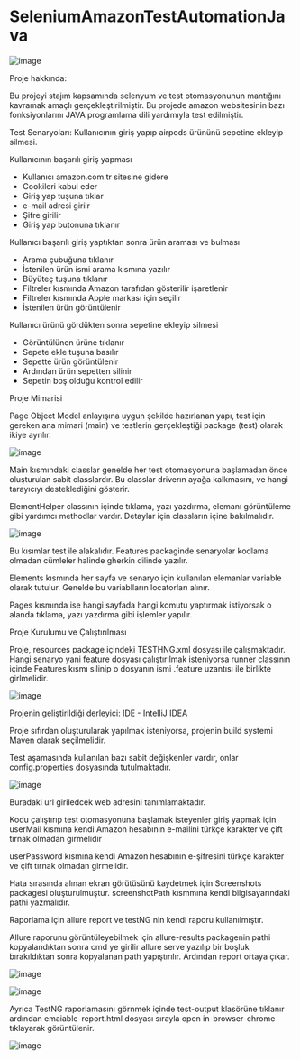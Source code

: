 # SeleniumAmazonTestAutomationJava


   ![image](https://user-images.githubusercontent.com/69193881/218678556-44e584e6-ac52-4bd0-a24d-bea11b87a235.png)
  
  
Proje hakkında:

Bu projeyi stajım kapsamında selenyum ve test otomasyonunun mantığını kavramak amaçlı gerçekleştirilmiştir. Bu projede amazon websitesinin bazı fonksiyonlarını JAVA programlama dili yardımıyla test edilmiştir.


Test Senaryoları: Kullanıcının giriş yapıp airpods ürününü sepetine ekleyip silmesi.

Kullanıcının başarılı giriş yapması

- Kullanıcı amazon.com.tr sitesine gidere
- Cookileri kabul eder
- Giriş yap tuşuna tıklar
- e-mail adresi giriir
- Şifre girilir
- Giriş yap butonuna tıklanır


Kullanıcı başarılı giriş yaptıktan sonra ürün araması ve bulması

- Arama çubuğuna tıklanır
- İstenilen ürün ismi arama kısmına yazılır
- Büyüteç tuşuna tıklanır
- Filtreler kısmında Amazon tarafıdan gösterilir işaretlenir
- Filtreler kısmında Apple markası için seçilir
- İstenilen ürün görüntülenir


Kullanıcı ürünü gördükten sonra sepetine ekleyip silmesi

- Görüntülünen ürüne tıklanır 
- Sepete ekle tuşuna basılır
- Sepette ürün görüntülenir
- Ardından ürün sepetten silinir
- Sepetin boş olduğu kontrol edilir


Proje Mimarisi

Page Object Model anlayışına uygun şekilde hazırlanan yapı, test için gereken ana mimari (main) ve testlerin gerçekleştiği package (test) olarak ikiye ayrılır.



![image](https://user-images.githubusercontent.com/69193881/218683382-d26c9ff7-9e26-4e35-b524-f9a31c2fe088.png)

Main kısmındaki classlar genelde her test otomasyonuna başlamadan önce oluşturulan sabit classlardır. Bu classlar driverın ayağa kalkmasını, ve hangi tarayıcıyı desteklediğini gösterir.

ElementHelper classının içinde tıklama, yazı yazdırma, elemanı görüntüleme gibi yardımcı methodlar vardır.
Detaylar için classların içine bakılmalıdır.


![image](https://user-images.githubusercontent.com/69193881/218684060-8b3ab749-0cf4-4b03-b0bc-9d5cbca462bd.png)

Bu kısımlar test ile alakalıdır. Features packaginde senaryolar kodlama olmadan cümleler halinde gherkin dilinde yazılır. 

Elements kısmında her sayfa ve senaryo için kullanılan elemanlar variable olarak tutulur. Genelde bu variablların locatorları alınır.

Pages kısmında ise hangi sayfada hangi komutu yaptırmak istiyorsak o alanda tıklama, yazı yazdırma gibi işlemler yapılır.


Proje Kurulumu ve Çalıştırılması

Proje, resources package içindeki TESTHNG.xml dosyası ile çalışmaktadır. Hangi senaryo yani feature dosyası çalıştırılmak isteniyorsa runner classının içinde Features kısmı silinip o dosyanın ismi .feature uzantısı ile birlikte girlmelidir.



![image](https://user-images.githubusercontent.com/69193881/218686322-29874a4e-54fc-46eb-828e-dec9cacef92b.png)


Projenin geliştirildiği derleyici: IDE - IntelliJ IDEA 

Proje sıfırdan oluşturularak yapılmak isteniyorsa, projenin build systemi Maven olarak seçilmelidir.


Test aşamasında kullanılan bazı sabit değişkenler vardır, onlar config.properties dosyasında tutulmaktadır.

![image](https://user-images.githubusercontent.com/69193881/218687069-f423a29a-5a16-415a-b936-8d99e38ed195.png)


Buradaki url giriledcek web adresini tanımlamaktadır.

Kodu çalıştırıp test otomasyonuna başlamak isteyenler giriş yapmak için userMail kısmına kendi Amazon hesabının e-mailini türkçe karakter ve çift tırnak olmadan girmelidir

userPassword kısmına kendi Amazon hesabının e-şifresini türkçe karakter ve çift tırnak olmadan girmelidir. 

Hata sırasında alınan ekran görütüsünü kaydetmek için Screenshots packagesi oluşturulmuştur. screenshotPath kısmmına kendi bilgisayarındaki pathi yazmalıdır.



Raporlama için allure report ve testNG nin kendi raporu kullanılmıştır.

Allure raporunu görüntüleyebilmek için allure-results packagenin pathi kopyalandıktan sonra cmd ye girilir allure serve yazılıp bir boşluk bırakıldıktan sonra kopyalanan path yapıştırılır. Ardından report ortaya çıkar.


![image](https://user-images.githubusercontent.com/69193881/218688901-65fea557-bfa5-4983-9c3c-65d2db911020.png)

![image](https://user-images.githubusercontent.com/69193881/218688963-4314523e-cfe2-4ca5-9095-7103736db8a1.png)


Ayrıca TestNG raporlamasını görnmek içinde test-output klasörüne tıklanır ardından emaiable-report.html dosyası sırayla open in-browser-chrome tıklayarak görüntülenir.



![image](https://user-images.githubusercontent.com/69193881/218688435-dd5bd1c2-05a2-40a1-a079-412e9505b06e.png)



















